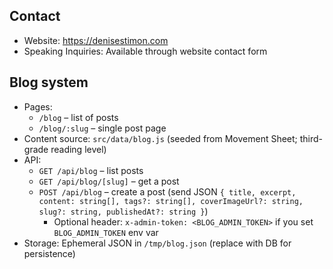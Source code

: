 ## Contact

- Website: https://denisestimon.com
- Speaking Inquiries: Available through website contact form

## Blog system

- Pages:
  - `/blog` – list of posts
  - `/blog/:slug` – single post page
- Content source: `src/data/blog.js` (seeded from Movement Sheet; third-grade reading level)
- API:
  - `GET /api/blog` – list posts
  - `GET /api/blog/[slug]` – get a post
  - `POST /api/blog` – create a post (send JSON `{ title, excerpt, content: string[], tags?: string[], coverImageUrl?: string, slug?: string, publishedAt?: string }`)
    - Optional header: `x-admin-token: <BLOG_ADMIN_TOKEN>` if you set `BLOG_ADMIN_TOKEN` env var
- Storage: Ephemeral JSON in `/tmp/blog.json` (replace with DB for persistence)